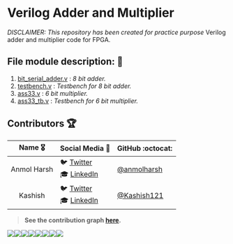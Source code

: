 # Verilog Adder and Multiplier
_DISCLAIMER: This repository has been created for practice purpose_
Verilog adder and multiplier code for FPGA.

## File module description: :bookmark_tabs:
1. [bit_serial_adder.v](https://github.com/anmolharsh/Just_HacktoberFest/blob/master/ass33.v) : *8 bit adder.*
2. [testbench.v](https://github.com/anmolharsh/Just_HacktoberFest/blob/master/testbench.v) : *Testbench for 8 bit adder.*
3. [ass33.v](https://github.com/anmolharsh/Just_HacktoberFest/blob/master/ass33.v) : *6 bit multiplier.*
4. [ass33_tb.v](https://github.com/anmolharsh/Just_HacktoberFest/blob/master/ass33_tb.v) : *Testbench for 6 bit multiplier.*

## Contributors :trophy:

|      Name :medal_military:    |     Social Media :wave:    | GitHub :octocat: |
|:-------------:|:-------------------|------------------|
| Anmol Harsh | :bird: [Twitter](https://twitter.com/anmolharsh) <br>:mortar_board: [LinkedIn](https://www.linkedin.com/in/anmolharsh/) | [@anmolharsh](https://github.com/anmolharsh/)  |
| Kashish       | :bird: [Twitter](https://twitter.com/Kashish_121) <br>:mortar_board: [LinkedIn](https://www.linkedin.com/in/kashish121/) | [@Kashish121](https://github.com/Kashish121/)      |

> **See the contribution graph [here](https://github.com/anmolharsh/Just_HacktoberFest/graphs/contributors).**

[![](https://sourcerer.io/fame/Kashish121/anmolharsh/Just_HacktoberFest/images/0)](https://sourcerer.io/fame/Kashish121/anmolharsh/Just_HacktoberFest/links/0)[![](https://sourcerer.io/fame/Kashish121/anmolharsh/Just_HacktoberFest/images/1)](https://sourcerer.io/fame/Kashish121/anmolharsh/Just_HacktoberFest/links/1)[![](https://sourcerer.io/fame/Kashish121/anmolharsh/Just_HacktoberFest/images/2)](https://sourcerer.io/fame/Kashish121/anmolharsh/Just_HacktoberFest/links/2)[![](https://sourcerer.io/fame/Kashish121/anmolharsh/Just_HacktoberFest/images/3)](https://sourcerer.io/fame/Kashish121/anmolharsh/Just_HacktoberFest/links/3)[![](https://sourcerer.io/fame/Kashish121/anmolharsh/Just_HacktoberFest/images/4)](https://sourcerer.io/fame/Kashish121/anmolharsh/Just_HacktoberFest/links/4)[![](https://sourcerer.io/fame/Kashish121/anmolharsh/Just_HacktoberFest/images/5)](https://sourcerer.io/fame/Kashish121/anmolharsh/Just_HacktoberFest/links/5)[![](https://sourcerer.io/fame/Kashish121/anmolharsh/Just_HacktoberFest/images/6)](https://sourcerer.io/fame/Kashish121/anmolharsh/Just_HacktoberFest/links/6)[![](https://sourcerer.io/fame/Kashish121/anmolharsh/Just_HacktoberFest/images/7)](https://sourcerer.io/fame/Kashish121/anmolharsh/Just_HacktoberFest/links/7)
